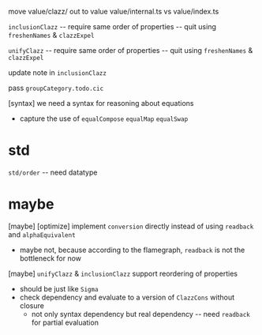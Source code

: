 move value/clazz/ out to value
value/internal.ts vs value/index.ts

`inclusionClazz` -- require same order of properties -- quit using `freshenNames` & `clazzExpel`

`unifyClazz` -- require same order of properties -- quit using `freshenNames` & `clazzExpel`

update note in `inclusionClazz`

pass `groupCategory.todo.cic`

[syntax] we need a syntax for reasoning about equations

- capture the use of `equalCompose` `equalMap` `equalSwap`

# std

`std/order` -- need datatype

# maybe

[maybe] [optimize] implement `conversion` directly instead of using `readback` and `alphaEquivalent`

- maybe not, because according to the flamegraph, `readback` is not the bottleneck for now

[maybe] `unifyClazz` & `inclusionClazz` support reordering of properties

- should be just like `Sigma`
- check dependency and evaluate to a version of `ClazzCons` without closure
  - not only syntax dependency but real dependency -- need `readback` for partial evaluation
